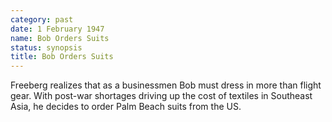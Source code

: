 ```yaml
---
category: past
date: 1 February 1947
name: Bob Orders Suits
status: synopsis
title: Bob Orders Suits
---
```

Freeberg realizes that as a businessmen Bob must dress in more than flight gear. With post-war shortages driving up the cost of textiles in Southeast Asia, he decides to order Palm Beach suits from the US.
